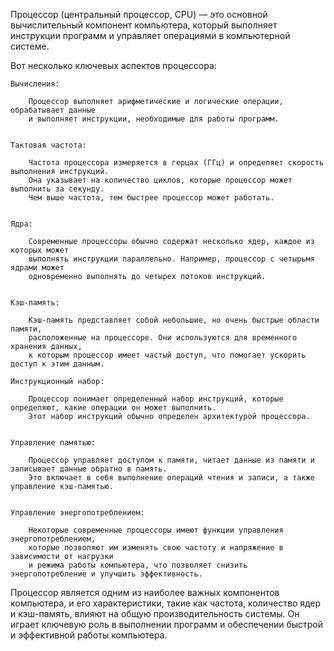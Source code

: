 
Процессор (центральный процессор, CPU) — это основной вычислительный компонент компьютера,
который выполняет инструкции программ и управляет операциями в компьютерной системе.


Вот несколько ключевых аспектов процессора:

    Вычисления:

        Процессор выполняет арифметические и логические операции, обрабатывает данные
        и выполняет инструкции, необходимые для работы программ.


    Тактовая частота:

        Частота процессора измеряется в герцах (ГГц) и определяет скорость выполнения инструкций.
        Она указывает на количество циклов, которые процессор может выполнить за секунду.
        Чем выше частота, тем быстрее процессор может работать.


    Ядра:

        Современные процессоры обычно содержат несколько ядер, каждое из которых может
        выполнять инструкции параллельно. Например, процессор с четырьмя ядрами может
        одновременно выполнять до четырех потоков инструкций.


    Кэш-память:

        Кэш-память представляет собой небольшие, но очень быстрые области памяти,
        расположенные на процессоре. Они используются для временного хранения данных,
        к которым процессор имеет частый доступ, что помогает ускорить доступ к этим данным.

    Инструкционный набор:

        Процессор понимает определенный набор инструкций, которые определяют, какие операции он может выполнить.
        Этот набор инструкций обычно определен архитектурой процессора.


    Управление памятью:

        Процессор управляет доступом к памяти, читает данные из памяти и записывает данные обратно в память.
        Это включает в себя выполнение операций чтения и записи, а также управление кэш-памятью.


    Управление энергопотреблением:

        Некоторые современные процессоры имеют функции управления энергопотреблением,
        которые позволяют им изменять свою частоту и напряжение в зависимости от нагрузки
        и режима работы компьютера, что позволяет снизить энергопотребление и улучшить эффективность.



Процессор является одним из наиболее важных компонентов компьютера, и его характеристики, такие как частота,
количество ядер и кэш-память, влияют на общую производительность системы.
Он играет ключевую роль в выполнении программ и обеспечении быстрой и эффективной работы компьютера.


